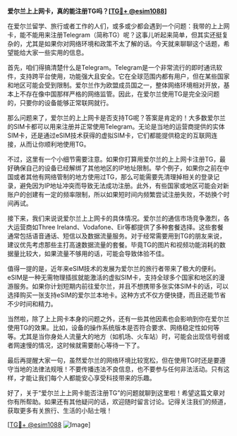 **爱尔兰上上网卡，真的能注册TG吗？[[TG💪+ @esim1088](https://t.me/s/esim1088)]**

在爱尔兰留学、旅行或者工作的人们，或多或少都会遇到一个问题：我带的上上网卡，能不能用来注册Telegram（简称TG）呢？这事儿听起来简单，但其实还挺复杂的，尤其是如果你对网络环境和政策不太了解的话。今天就来聊聊这个话题，希望能给大家一些实用的信息。

首先，咱们得搞清楚什么是Telegram。Telegram是一个非常流行的即时通讯软件，支持跨平台使用，功能强大且安全。它在全球范围内都有用户，但在某些国家和地区可能会受到限制。爱尔兰作为欧盟成员国之一，整体网络环境相对开放，基本上不存在像中国那样严格的网络监管。因此，在爱尔兰使用TG是完全没问题的，只要你的设备能够正常联网就行。

那么问题来了，爱尔兰的上上网卡是否支持TG呢？答案是肯定的！大多数爱尔兰的SIM卡都可以用来注册并正常使用Telegram。无论是当地的运营商提供的实体SIM卡，还是通过eSIM技术获得的虚拟SIM卡，它们都能提供稳定的互联网连接，从而让你顺利地使用TG。

不过，这里有一个小细节需要注意。如果你打算用爱尔兰的上上网卡注册TG，最好确保自己的设备已经解绑了其他地区的IP地址限制。举个例子，如果你之前在中国或者其他有网络管制的地方使用过TG，那么可能需要先清理掉相关的登录记录，避免因为IP地址冲突而导致无法成功注册。此外，有些国家或地区可能会对新账户的创建有一定的频率限制，所以如果短时间内频繁尝试注册失败，不妨换个时间再试。

接下来，我们来说说爱尔兰上上网卡的具体情况。爱尔兰的通信市场竞争激烈，各大运营商如Three Ireland、Vodafone、Eir等都提供了多种套餐选择。这些套餐通常包括语音通话、短信以及数据流量服务。对于经常需要用到TG的朋友来说，建议优先考虑那些主打高速数据流量的套餐。毕竟TG的图片和视频功能消耗的数据量比较大，如果流量不够用的话，可能会导致体验不佳。

值得一提的是，近年来eSIM技术的发展为爱尔兰的旅行者带来了极大的便利。eSIM是一种无需物理插拔就能激活的虚拟SIM卡，支持全球多个国家和地区的漫游服务。如果你计划短期内前往爱尔兰，并且不想携带多张实体SIM卡的话，可以选择购买一张支持eSIM的爱尔兰本地卡。这种方式不仅方便快捷，而且还能节省不少时间和精力。

当然啦，除了上上网卡本身的问题之外，还有一些其他因素也会影响到你在爱尔兰使用TG的效果。比如，设备的操作系统版本是否符合要求、网络稳定性如何等等。尤其是当你身处人流量大的地方（如机场、火车站）时，可能会出现信号弱或者网速慢的情况，这时候就需要耐心等待一下了。

最后再提醒大家一句，虽然爱尔兰的网络环境比较宽松，但在使用TG时还是要遵守当地的法律法规哦！不要传播违法不良信息，也不要参与任何非法活动。只有这样，才能让我们每个人都能安心享受科技带来的乐趣。

好了，关于“爱尔兰上上网卡能否注册TG”的问题就聊到这里啦！希望这篇文章对你有所帮助。如果还有其他疑问的话，欢迎随时留言讨论。记得关注我们的频道，获取更多有关旅行、生活的小贴士哦！

[[TG💪+ @esim1088](https://t.me/s/esim1088) ![Image](https://i.postimg.cc/4NQfJmqS/Snipaste-2025-05-13-00-14-12.png)]